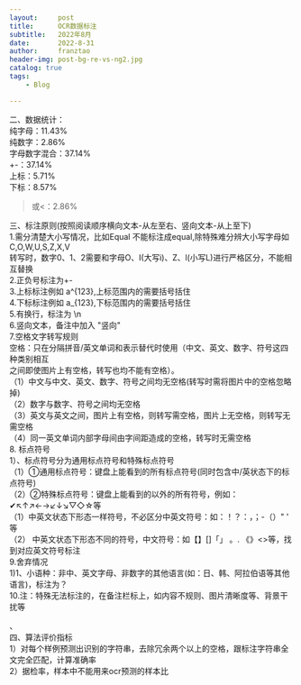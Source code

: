```yaml
---
layout:     post
title:      OCR数据标注
subtitle:   2022年8月
date:       2022-8-31
author:     franztao
header-img: post-bg-re-vs-ng2.jpg
catalog: true
tags:
    - Blog

---
```



二、数据统计：  
纯字母：11.43%  
纯数字：2.86%  
字母数字混合：37.14%  
+-：37.14%  
上标：5.71%  
下标：8.57%  

> 或<：2.86%  

三、标注原则(按照阅读顺序横向文本-从左至右、竖向文本-从上至下)  
1.需分清楚大小写情况，比如Equal 不能标注成equal,除特殊难分辨大小写字母如C,O,W,U,S,Z,X,V  
转写时，数字0、1、2需要和字母O、I(大写i)、Z、l(小写L)进行严格区分，不能相互替换  
2.正负号标注为+-  
3.上标标注例如 a^{123},上标范围内的需要括号括住  
4.下标标注例如 a_{123},下标范围内的需要括号括住  
5.有换行，标注为 \n  
6.竖向文本，备注中加入 "竖向"  
7.空格文字转写规则  
空格：只在分隔拼音/英文单词和表示替代时使用（中文、英文、数字、符号这四种类别相互  
之间即使图片上有空格，转写也均不能有空格）。  
（1）中文与中文、英文、数字、符号之间均无空格(转写时需将图片中的空格忽略掉)  
（2）数字与数字、符号之间均无空格  
（3）英文与英文之间，图片上有空格，则转写需空格，图片上无空格，则转写无需空格  
（4）同一英文单词内部字母间由字间距造成的空格，转写时无需空格  
8. 标点符号  
1）、标点符号分为通用标点符号和特殊标点符号  
（1）①通用标点符号：键盘上能看到的所有标点符号(同时包含中/英状态下的标点符号)  
（2）②特殊标点符号：键盘上能看到的以外的所有符号，例如：✔↖↑↗←→↙↓↘▽◇☆等  
（1）中英文状态下形态一样符号，不必区分中英文符号：如：！？：，；-（）" ' 等  
（2） 中英文状态下形态不同的符号，中文符号：如【】[]「」 。. 《》<>等，找到对应英文符号标注  
9.舍弃情况  
1)1、小语种：非中、英文字母、非数字的其他语言(如：日、韩、阿拉伯语等其他语言)，标注为？  
10.注：特殊无法标注的，在备注栏标上，如内容不规则、图片清晰度等、背景干扰等  

、  
四、算法评价指标  
1）对每个样例预测出识别的字符串，去除冗余两个以上的空格，跟标注字符串全文完全匹配，计算准确率  
2）据检率，样本中不能用来ocr预测的样本比
